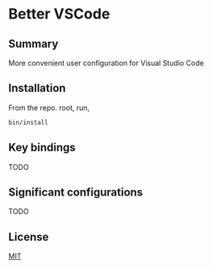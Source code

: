 # Better VSCode

## Summary

More convenient user configuration for Visual Studio Code

## Installation

From the repo. root, run,

```sh
bin/install
```

## Key bindings

TODO

## Significant configurations

TODO

## License

[MIT](http://opensource.org/licenses/MIT)


